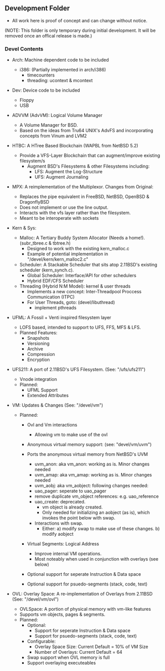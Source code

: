 ## Development Folder

- All work here is proof of concept and can change without notice.

(NOTE: This folder is only temporary during initial development. It will be removed once
an offical release is made.)

### Devel Contents

- Arch: Machine dependent code to be included
  - i386: (Partially implemented in arch/i386)
	- timecounters
	- threading: ucontext & mcontext

- Dev: Device code to be included
	- Floppy
	- USB

- ADVVM (AdvVM): Logical Volume Manager
  - A Volume Manager for BSD.
  - Based on the ideas from Tru64 UNIX's AdvFS and incorporating concepts from Vinum and LVM2

- HTBC: A HTree Based Blockchain (WAPBL from NetBSD 5.2)
  - Provide a VFS-Layer Blockchain that can augment/improve existing filesystem/s
    - Augment BSD's Filesystems & other Filesystems including:
      - LFS: Augment the Log-Structure
      - UFS: Augment Journaling

- MPX: A reimplementation of the Multiplexor.
 Changes from Original:
  - Replaces the pipe equivalent in FreeBSD, NetBSD, OpenBSD & DragonflyBSD
  - Does not implement or use the line output.
  - Interacts with the vfs layer rather than the filesystem.
  - Meant to be interoperate with sockets

- Kern & Sys:
  - Malloc: A Tertiary Buddy System Allocator (Needs a home!). (subr_tbree.c & tbtree.h)
    - Designed to work with the existing kern_malloc.c
    - Example of potential implementation in "/devel/kern/kern_malloc2.c"
  - Scheduler: A Stackable Scheduler that sits atop 2.11BSD's existing scheduler (kern_synch.c).
    - Global Scheduler: Interface/API for other schedulers
    - Hybrid EDF/CFS Scheduler
  - Threading (Hybrid N:M Model): kernel & user threads
    - Implements a new concept: Inter-Threadpool Proccess Communication (ITPC)
    - For User Threads, goto: (devel/libuthread)
      - implement pthreads

- UFML: A Fossil + Venti inspired filesystem layer
  - LOFS based, intended to support to UFS, FFS, MFS & LFS.
  - Planned Features:
    - Snapshots
    - Versioning
    - Archive
    - Compression
    - Encryption

- UFS211: A port of 2.11BSD's UFS Filesystem. (See: "/ufs/ufs211")
  - Vnode integration
  - Planned:
    - UFML Support
    - Extended Attributes

- VM: Updates & Changes (See: "/devel/vm")
	- Planned:
  		- Ovl and Vm interactions
    		- Allowing vm to make use of the ovl
  		- Anonymous virtual memory support: (see: "devel/vm/uvm")
    	- Ports the anonymous virtual memory from NetBSD's UVM
      		- uvm_anon: aka vm_anon: working as is. Minor changes needed
      		- uvm_amap: aka vm_amap: working as is. Minor changes needed
      		- uvm_aobj: aka vm_aobject: following changes needed:
       	 	- uao_pager: seperate to uao_pager
        	- remove duplicate vm_object references: e.g. uao_reference
        	- uao_create: deprecated.
         		- vm object is already created.  
          		- Only needed for initializing an aobject (as is), which invokes the point below with swap.
        	- Interactions with swap.
          		- Either:
       				a) modify swap to make use of these changes.
       				b) modify aobject

  		- Virtual Segments: Logical Address
    		- Improve internal VM operations.
     	 	- Most noteably when used in conjunction with overlays (see below)
      	- Optional support for seperate Instruction & Data space
      	- Optional support for psuedo-segments (stack, code, text)

- OVL: Overlay Space: A re-implementation of Overlays from 2.11BSD (See: "/devel/vm/ovl")
  - OVLSpace: A portion of physical memory with vm-like features
  - Supports vm objects, pages & segments.
  - Planned:
    - Optional:
      - Support for seperate Instruction & Data space
      - Support for psuedo-segments (stack, code, text)
    - Configurable:
      - Overlay Space Size: Current Default = 10% of VM Size
      - Number of Overlays: Current Default = 64
    - Swap support when OVL memory is full
    - Support overlaying executeables
